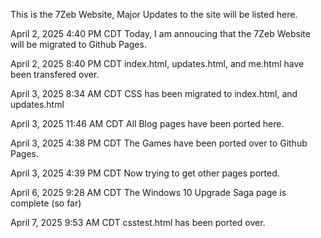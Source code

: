 This is the 7Zeb Website, Major Updates to the site will be listed here.

April 2, 2025 4:40 PM CDT
Today, I am annoucing that the 7Zeb Website will be migrated to Github Pages.

April 2, 2025 8:40 PM CDT
index.html, updates.html, and me.html have been transfered over.

April 3, 2025 8:34 AM CDT
CSS has been migrated to index.html, and updates.html

April 3, 2025 11:46 AM CDT
All Blog pages have been ported here.

April 3, 2025 4:38 PM CDT
The Games have been ported over to Github Pages.

April 3, 2025 4:39 PM CDT
Now trying to get other pages ported.

April 6, 2025 9:28 AM CDT
The Windows 10 Upgrade Saga page is complete (so far)

April 7, 2025 9:53 AM CDT
csstest.html has been ported over.

